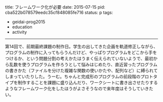title: フレームワーク化が必要
date: 2015-07-15
pid: cba522b078579eedc35cf848085fe716
status: p
tags:
- geidai-prog2015
- education
- activity
---

第14回で、前期最終課題の制作日。学生の出してきた企画を軌道修正しながら、プログラムの制作に入ってもらうんだけど、やっぱりプログラムをどこから手をつけるか、という問題分割の考えかたはうまく伝えられていないようで、最初から乱数を使うプログラムを作ろうとして悩みはじめたり、直近習ったプログラムの書きかた（ファイルを分けた複雑な関数の使いかたや、配列など）に縛られてしまっていたりした。うーむ。ちゃんと完成形のプログラムの前段階のプロトタイプを制作することを課題に盛り込んだり、ワークシートに書き出させたりするようなフレームワーク化をしたほうがよさそうなので来年度はそうしていきたい。
